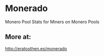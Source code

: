 # Monerado
Monero Pool Stats for Miners on Monero Pools 

## More at:
http://eratosthen.es/monerado
